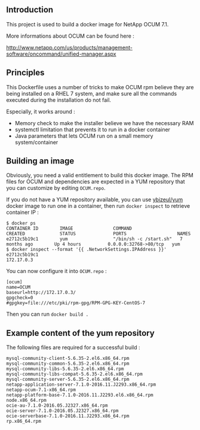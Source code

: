 ## Introduction

This project is used to build a docker image for NetApp OCUM 7.1.

More informations about OCUM can be found here :

http://www.netapp.com/us/products/management-software/oncommand/unified-manager.aspx

## Principles

This Dockerfile uses a number of tricks to make OCUM rpm believe they are being
installed on a RHEL 7 system, and make sure all the commands executed during
the installation do not fail.

Especially, it works around :
- Memory check to make the installer believe we have the necessary RAM
- systemctl limitation that prevents it to run in a docker container
- Java parameters that lets OCUM run on a small memory system/container

## Building an image

Obviously, you need a valid entitlement to build this docker image. The RPM
files for OCUM and dependencies are expected in a YUM repository that you
can customize by editing `OCUM.repo`.

If you do not have a YUM repository available, you can use [ybizeul/yum](https://hub.docker.com/r/ybizeul/yum/) docker
image to run one in a container, then run `docker inspect` to retrieve container IP :

```
$ docker ps
CONTAINER ID        IMAGE               COMMAND                  CREATED             STATUS              PORTS                   NAMES
e2712c5b19c1        yum                 "/bin/sh -c /start.sh"   7 months ago        Up 4 hours          0.0.0.0:32768->80/tcp   yum
$ docker inspect --format '{{ .NetworkSettings.IPAddress }}' e2712c5b19c1
172.17.0.3
```

You can now configure it into `OCUM.repo` :

```
[ocum]
name=OCUM
baseurl=http://172.17.0.3/
gpgcheck=0
#gpgkey=file:///etc/pki/rpm-gpg/RPM-GPG-KEY-CentOS-7
```

Then you can run `docker build .`

## Example content of the yum repository

The following files are required for a successful build :

```
mysql-community-client-5.6.35-2.el6.x86_64.rpm
mysql-community-common-5.6.35-2.el6.x86_64.rpm
mysql-community-libs-5.6.35-2.el6.x86_64.rpm
mysql-community-libs-compat-5.6.35-2.el6.x86_64.rpm
mysql-community-server-5.6.35-2.el6.x86_64.rpm
netapp-application-server-7.1.0-2016.11.J2293.x86_64.rpm
netapp-ocum-7.1-x86_64.rpm
netapp-platform-base-7.1.0-2016.11.J2293.el6.x86_64.rpm
node.x86_64.rpm
ocie-au-7.1.0-2016.05.J2327.x86_64.rpm
ocie-server-7.1.0-2016.05.J2327.x86_64.rpm
ocie-serverbase-7.1.0-2016.11.J2293.x86_64.rpm
rp.x86_64.rpm
```


